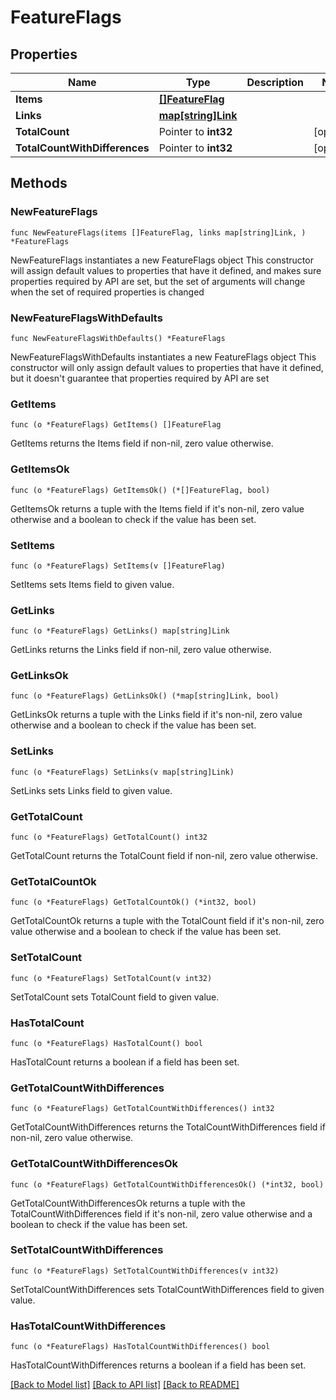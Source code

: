 # FeatureFlags

## Properties

Name | Type | Description | Notes
------------ | ------------- | ------------- | -------------
**Items** | [**[]FeatureFlag**](FeatureFlag.md) |  | 
**Links** | [**map[string]Link**](Link.md) |  | 
**TotalCount** | Pointer to **int32** |  | [optional] 
**TotalCountWithDifferences** | Pointer to **int32** |  | [optional] 

## Methods

### NewFeatureFlags

`func NewFeatureFlags(items []FeatureFlag, links map[string]Link, ) *FeatureFlags`

NewFeatureFlags instantiates a new FeatureFlags object
This constructor will assign default values to properties that have it defined,
and makes sure properties required by API are set, but the set of arguments
will change when the set of required properties is changed

### NewFeatureFlagsWithDefaults

`func NewFeatureFlagsWithDefaults() *FeatureFlags`

NewFeatureFlagsWithDefaults instantiates a new FeatureFlags object
This constructor will only assign default values to properties that have it defined,
but it doesn't guarantee that properties required by API are set

### GetItems

`func (o *FeatureFlags) GetItems() []FeatureFlag`

GetItems returns the Items field if non-nil, zero value otherwise.

### GetItemsOk

`func (o *FeatureFlags) GetItemsOk() (*[]FeatureFlag, bool)`

GetItemsOk returns a tuple with the Items field if it's non-nil, zero value otherwise
and a boolean to check if the value has been set.

### SetItems

`func (o *FeatureFlags) SetItems(v []FeatureFlag)`

SetItems sets Items field to given value.


### GetLinks

`func (o *FeatureFlags) GetLinks() map[string]Link`

GetLinks returns the Links field if non-nil, zero value otherwise.

### GetLinksOk

`func (o *FeatureFlags) GetLinksOk() (*map[string]Link, bool)`

GetLinksOk returns a tuple with the Links field if it's non-nil, zero value otherwise
and a boolean to check if the value has been set.

### SetLinks

`func (o *FeatureFlags) SetLinks(v map[string]Link)`

SetLinks sets Links field to given value.


### GetTotalCount

`func (o *FeatureFlags) GetTotalCount() int32`

GetTotalCount returns the TotalCount field if non-nil, zero value otherwise.

### GetTotalCountOk

`func (o *FeatureFlags) GetTotalCountOk() (*int32, bool)`

GetTotalCountOk returns a tuple with the TotalCount field if it's non-nil, zero value otherwise
and a boolean to check if the value has been set.

### SetTotalCount

`func (o *FeatureFlags) SetTotalCount(v int32)`

SetTotalCount sets TotalCount field to given value.

### HasTotalCount

`func (o *FeatureFlags) HasTotalCount() bool`

HasTotalCount returns a boolean if a field has been set.

### GetTotalCountWithDifferences

`func (o *FeatureFlags) GetTotalCountWithDifferences() int32`

GetTotalCountWithDifferences returns the TotalCountWithDifferences field if non-nil, zero value otherwise.

### GetTotalCountWithDifferencesOk

`func (o *FeatureFlags) GetTotalCountWithDifferencesOk() (*int32, bool)`

GetTotalCountWithDifferencesOk returns a tuple with the TotalCountWithDifferences field if it's non-nil, zero value otherwise
and a boolean to check if the value has been set.

### SetTotalCountWithDifferences

`func (o *FeatureFlags) SetTotalCountWithDifferences(v int32)`

SetTotalCountWithDifferences sets TotalCountWithDifferences field to given value.

### HasTotalCountWithDifferences

`func (o *FeatureFlags) HasTotalCountWithDifferences() bool`

HasTotalCountWithDifferences returns a boolean if a field has been set.


[[Back to Model list]](../README.md#documentation-for-models) [[Back to API list]](../README.md#documentation-for-api-endpoints) [[Back to README]](../README.md)


